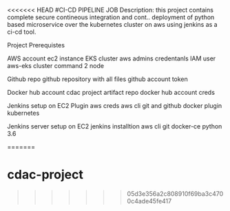 <<<<<<< HEAD
#CI-CD PIPELINE JOB
Description: 
	this project contains complete secure contineous integration and cont.. deployment of python based microservice 
	over the kubernetes cluster on aws using jenkins as a ci-cd tool.

Project Prerequistes 

AWS account 
	ec2 instance 
	EKS cluster 
	aws admins credentanls IAM user
	aws-eks cluster command 2 node


Github repo 
	github repository with all files
	github account token

Docker hub account 
	cdac project artifact repo 
	docker hub account creds
	
	
Jenkins setup on EC2
	Plugin 
		aws creds 
		aws cli 
		git and github 
		docker plugin 
		kubernetes


Jenkins server setup on EC2
	jenkins installtion 
	aws cli 
	git 
	docker-ce
	python 3.6
	
=======
# cdac-project
>>>>>>> 05d3e356a2c808910f69ba3c4700c4ade45fe417
